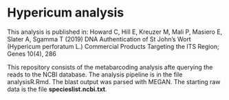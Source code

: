 # Hypericum analysis

This analysis is published in: Howard C, Hill E, Kreuzer M, Mali P, Masiero E, Slater A, Sgamma T (2019) DNA Authentication of St John’s Wort (Hypericum perforatum L.) Commercial Products Targeting the ITS Region; Genes 10(4), 286 

This repository consists of the metabarcoding analysis afte querying the reads to the NCBI database. The analysis pipeline is in the file analysisR.Rmd. The blast output was parsed with MEGAN. The starting raw data is the file __specieslist.ncbi.txt__.
